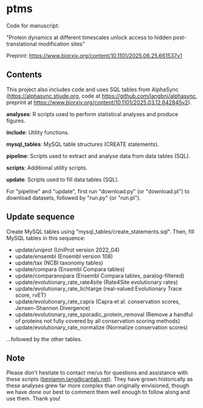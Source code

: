 # ptms
Code for manuscript:

"Protein dynamics at different timescales unlock access to hidden post-translational modification sites"

Preprint: https://www.biorxiv.org/content/10.1101/2025.06.25.661537v1

## Contents

This project also includes code and uses SQL tables from AlphaSync (https://alphasync.stjude.org, code at https://github.com/langbnj/alphasync, preprint at https://www.biorxiv.org/content/10.1101/2025.03.12.642845v2).

**analyses**: R scripts used to perform statistical analyses and produce figures.

**include**: Utility functions.

**mysql_tables**: MySQL table structures (CREATE statements).

**pipeline**: Scripts used to extract and analyse data from data tables (SQL).

**scripts**: Additional utility scripts.

**update**: Scripts used to fill data tables (SQL).

For "pipeline" and "update", first run "download.py" (or "download.pl") to download datasets, followed by "run.py" (or "run.pl").

## Update sequence

Create MySQL tables using "mysql_tables/create_statements.sql". Then, fill MySQL tables in this sequence:

- update/uniprot (UniProt version 2022_04)
- update/ensembl (Ensembl version 108)
- update/tax (NCBI taxonomy tables)
- update/compara (Ensembl Compara tables)
- update/comparanopara (Ensembl Compara tables, paralog-filtered)
- update/evolutionary_rate_rate4site (Rate4Site evolutionary rates)
- update/evolutionary_rate_lichtarge (real-valued Evolutionary Trace score, rvET)
- update/evolutionary_rate_capra (Capra et al. conservation scores, Jensen-Shannon Divergence)
- update/evolutionary_rate_sporadic_protein_removal (Remove a handful of proteins not fully covered by all conservation scoring methods)
- update/evolutionary_rate_normalize (Normalize conservation scores)

...followed by the other tables.


## Note

Please don't hesitate to contact me/us for questions and assistance with these scripts (<benjamin.lang@cantab.net>). They have grown historically as these analyses grew far more complex than originally envisioned, though we have done our best to comment them well enough to follow along and use them. Thank you!
